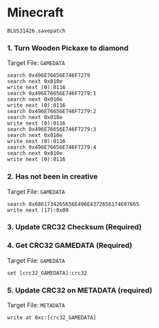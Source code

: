 #  Minecraft 

`BLUS31426.savepatch`

### 1. Turn Wooden Pickaxe to diamond

Target File: `GAMEDATA`

```
search 0x496E76656E746F7279
search next 0x010e
write next (0):0116
search 0x496E76656E746F7279:1
search next 0x010e
write next (0):0116
search 0x496E76656E746F7279:2
search next 0x010e
write next (0):0116
search 0x496E76656E746F7279:3
search next 0x010e
write next (0):0116
search 0x496E76656E746F7279:4
search next 0x010e
write next (0):0116
```

### 2. Has not been in creative

Target File: `GAMEDATA`

```
search 0x6861734265656E496E4372656174697665
write next (17):0x00
```

### 3.  Update CRC32 Checksum (Required)
### 4. Get CRC32 GAMEDATA (Required)

Target File: `GAMEDATA`

```
set [crc32_GAMEDATA]:crc32
```

### 5. Update CRC32 on METADATA (required)

Target File: `METADATA`

```
write at 0xc:[crc32_GAMEDATA]
```

